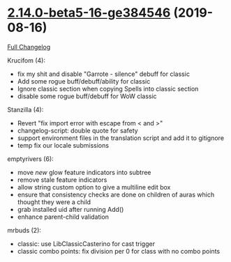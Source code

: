 # [2.14.0-beta5-16-ge384546](https://github.com/WeakAuras/WeakAuras2/tree/e3845463d92ac9f5757737e5f1c9af4c065e2ae6) (2019-08-16)

[Full Changelog](https://github.com/WeakAuras/WeakAuras2/compare/2.14.0-beta5...e3845463d92ac9f5757737e5f1c9af4c065e2ae6)

Krucifom (4):

- fix my shit and disable "Garrote - silence" debuff for classic
- Add some rogue buff/debuff/ability for classic
- Ignore classic section when copying Spells into classic section
- disable some rogue buff/debuff for WoW classic

Stanzilla (4):

- Revert "fix import error with escape from < and >"
- changelog-script: double quote for safety
- support environment files in the translation script and add it to gitignore
- temp fix our locale submissions

emptyrivers (6):

- move *new* glow feature indicators into subtree
- remove stale feature indicators
- allow string custom option to give a multiline edit box
- ensure that consistency checks are done on children of auras which thought they were a child
- grab installed uid after running Add()
- enhance parent-child validation

mrbuds (2):

- classic: use LibClassicCasterino for cast trigger
- classic combo points: fix division per 0 for class with no combo points

